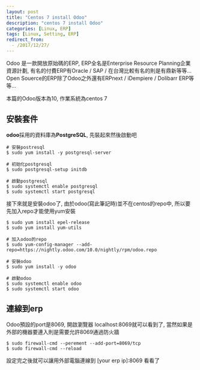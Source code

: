 ```yaml
---
layout: post
title: "Centos 7 install Odoo"
description: "centos 7 install Odoo"
categories: [Linux, ERP]
tags: [Linux, Setting, ERP]
redirect_from:
  - /2017/12/27/
---
```


Odoo 是一款開放原始碼的ERP, ERP全名是Enterprise Resource Planning企業資源計劃, 有名的付費ERP有Oracle / SAP / 在台灣比較有名的則是有鼎新等等... Open Souerce的ERP除了Odoo之外還有ERPnext / iDempiere / Dolibarr ERP等等...

本篇的Odoo版本為10, 作業系統為centos 7

## 安裝套件

**odoo**採用的資料庫為**PostgreSQL**, 先裝起來然後啟動吧

```shell
# 安裝postresql
$ sudo yum install -y postgresql-server

# 初始化postgresql
$ sudo postgresql-setup initdb

# 啟動postgresql
$ sudo systemctl enable postgresql
$ sudo systemctl start postgresql
```

接下來就是安裝odoo了, 由於odoo(寫此筆記時)並不在centos的repo中, 所以要先加入repo才能使用yum安裝

```shell
$ sudo yum install epel-release
$ sudo yum install yum-utils

# 加入odoo的repo
$ sudo yum-config-manager --add-repo=https://nightly.odoo.com/10.0/nightly/rpm/odoo.repo

# 安裝odoo
$ sudo yum install -y odoo

# 啟動odoo
$ sudo systemctl enable odoo
$ sudo systemctl start odoo
```

## 連線到erp

Odoo預設的port是8069, 開啟瀏覽器 localhost:8069就可以看到了, 當然如果是外部的機器要連入則是需要允許8069通過防火牆

```shell
$ sudo firewall-cmd --perement --add-port=8069/tcp
$ sudo firewall-cmd --reload
```

設定完之後就可以讓用外部電腦連線到 [your erp ip]:8069 看看了
